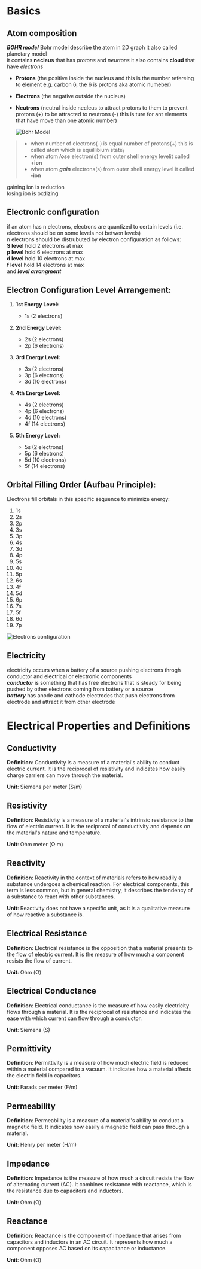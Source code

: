 # Basics

## Atom composition
***BOHR model***
Bohr model describe the atom in 2D graph it also called planetary model\
it contains **necleus** that has *protons* and *neurtons* it also contains **cloud** that have *electrons* 
- **Protons** (the positive inside the nucleus and this is the number refereing to element e.g. carbon 6, the 6 is protons aka atomic numeber)
- **Electrons** (the negative outside the nucleus)
- **Neutrons** (neutral inside necleus to attract protons to them to prevent protons (+) to be attracted to neutrons (-) this is ture for ant elements that have move than one atomic number)
  
  ![Bohr Model](https://github.com/MuOssama/Study-Electronics/blob/main/Year1/bohrModel.png)
  
> - when number of electrons(-) is equal number of protons(+) this is called atom which is equillibium state\
> - when atom ***lose*** electron(s) from outer shell  energy levelit called **+ion**
> - when atom ***gain*** electrons(s) from outer shell energy level it called **-ion**

gaining ion is reduction\
losing ion is oxdizing

## Electronic configuration
if an atom has n electrons, electrons are quantized to certain levels (i.e. electrons should be on some levels not betwen levels)\
n electrons should be distrubuted by electron configuration as follows:\
**S level** hold 2 electrons at max\
**p level** hold 6 electrons at max \
**d level** hold 10 electrons at max \
**f level** hold 14 electrons at max \
and ***level arrangment***
## Electron Configuration Level Arrangement:
1. **1st Energy Level:**
   - 1s (2 electrons)

2. **2nd Energy Level:**
   - 2s (2 electrons)
   - 2p (6 electrons)

3. **3rd Energy Level:**
   - 3s (2 electrons)
   - 3p (6 electrons)
   - 3d (10 electrons)

4. **4th Energy Level:**
   - 4s (2 electrons)
   - 4p (6 electrons)
   - 4d (10 electrons)
   - 4f (14 electrons)

5. **5th Energy Level:**
   - 5s (2 electrons)
   - 5p (6 electrons)
   - 5d (10 electrons)
   - 5f (14 electrons)

## Orbital Filling Order (Aufbau Principle):
Electrons fill orbitals in this specific sequence to minimize energy:

1. 1s  
2. 2s  
3. 2p  
4. 3s  
5. 3p  
6. 4s  
7. 3d  
8. 4p  
9. 5s  
10. 4d  
11. 5p  
12. 6s  
13. 4f  
14. 5d  
15. 6p  
16. 7s  
17. 5f  
18. 6d  
19. 7p
    
![Electrons configuration](https://github.com/MuOssama/Study-Electronics/blob/main/Year1/electronConfiguration.png)

## Electricity 
electricity occurs when a battery of a source pushing electrons throgh conductor and electrical or electronic components\
***conductor*** is something that has free electrons that is steady for being pushed by other electrons coming from battery or a source\
***battery*** has anode and cathode electrodes that push electrons from electrode and attract it from other electrode

# Electrical Properties and Definitions

## Conductivity
**Definition**: Conductivity is a measure of a material's ability to conduct electric current. It is the reciprocal of resistivity and indicates how easily charge carriers can move through the material.

**Unit**: Siemens per meter (S/m)

## Resistivity
**Definition**: Resistivity is a measure of a material's intrinsic resistance to the flow of electric current. It is the reciprocal of conductivity and depends on the material's nature and temperature.

**Unit**: Ohm meter (Ω·m)

## Reactivity
**Definition**: Reactivity in the context of materials refers to how readily a substance undergoes a chemical reaction. For electrical components, this term is less common, but in general chemistry, it describes the tendency of a substance to react with other substances.

**Unit**: Reactivity does not have a specific unit, as it is a qualitative measure of how reactive a substance is.

## Electrical Resistance
**Definition**: Electrical resistance is the opposition that a material presents to the flow of electric current. It is the measure of how much a component resists the flow of current.

**Unit**: Ohm (Ω)

## Electrical Conductance
**Definition**: Electrical conductance is the measure of how easily electricity flows through a material. It is the reciprocal of resistance and indicates the ease with which current can flow through a conductor.

**Unit**: Siemens (S)

## Permittivity
**Definition**: Permittivity is a measure of how much electric field is reduced within a material compared to a vacuum. It indicates how a material affects the electric field in capacitors.

**Unit**: Farads per meter (F/m)

## Permeability
**Definition**: Permeability is a measure of a material's ability to conduct a magnetic field. It indicates how easily a magnetic field can pass through a material.

**Unit**: Henry per meter (H/m)

## Impedance
**Definition**: Impedance is the measure of how much a circuit resists the flow of alternating current (AC). It combines resistance with reactance, which is the resistance due to capacitors and inductors.

**Unit**: Ohm (Ω)

## Reactance
**Definition**: Reactance is the component of impedance that arises from capacitors and inductors in an AC circuit. It represents how much a component opposes AC based on its capacitance or inductance.

**Unit**: Ohm (Ω)




